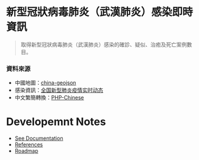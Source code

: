 # 新型冠狀病毒肺炎（武漢肺炎）感染即時資訊 #
> 取得新型冠狀病毒肺炎（武漢肺炎）感染的確診、疑似、治癒及死亡案例數目。

### 資料來源 ###
* 中國地圖：[china-geojson](https://github.com/yezongyang/china-geojson)
* 感染資訊：[全国新型肺炎疫情实时动态](https://3g.dxy.cn/newh5/view/pneumonia)
* 中文繁簡轉換：[PHP-Chinese](https://github.com/steelywing/PHP-Chinese)

# Developemnt Notes #
* [See Documentation](docs/DEVELOPMENT_NOTES.md)
* [References](docs/REFERENCES.md)
* [Roadmap](docs/ROADMAP.md)